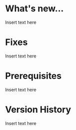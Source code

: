 # What's new...

Insert text here

# Fixes

Insert text here

# Prerequisites

Insert text here

# Version History

Insert text here

